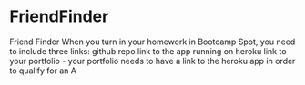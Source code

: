 # FriendFinder
Friend Finder
When you turn in your homework in Bootcamp Spot, you need to include three links:
github repo
link to the app running on heroku
link to your portfolio - your portfolio needs to have a link to the heroku app in order to qualify for an A